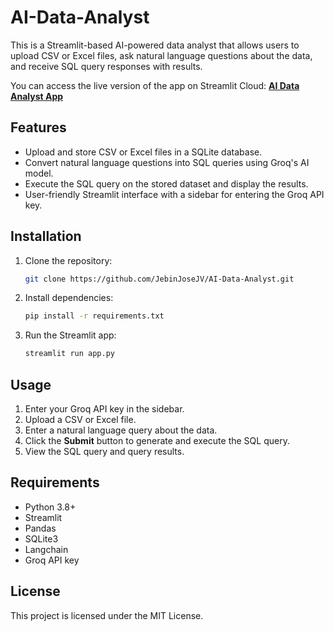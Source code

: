 # AI-Data-Analyst

This is a Streamlit-based AI-powered data analyst that allows users to upload CSV or Excel files, ask natural language questions about the data, and receive SQL query responses with results.

You can access the live version of the app on Streamlit Cloud:
[**AI Data Analyst App**]([https://your-streamlit-app-link](https://ai-data-analyst-kymnzcd4bqwb7yrtbq84n2.streamlit.app/))

## Features
- Upload and store CSV or Excel files in a SQLite database.
- Convert natural language questions into SQL queries using Groq's AI model.
- Execute the SQL query on the stored dataset and display the results.
- User-friendly Streamlit interface with a sidebar for entering the Groq API key.

## Installation

1. Clone the repository:
   ```bash
   git clone https://github.com/JebinJoseJV/AI-Data-Analyst.git
   
   ```

2. Install dependencies:
   ```bash
   pip install -r requirements.txt
   ```

3. Run the Streamlit app:
   ```bash
   streamlit run app.py
   ```

## Usage

1. Enter your Groq API key in the sidebar.
2. Upload a CSV or Excel file.
3. Enter a natural language query about the data.
4. Click the **Submit** button to generate and execute the SQL query.
5. View the SQL query and query results.


## Requirements
- Python 3.8+
- Streamlit
- Pandas
- SQLite3
- Langchain
- Groq API key

## License
This project is licensed under the MIT License.



